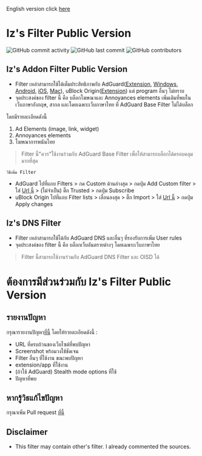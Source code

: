 English version click [here](https://github.com/Iz-zzzzz/IzFilter-Public/blob/main/README_Eng.md)
# Iz's Filter Public Version

<img alt="GitHub commit activity" src="https://img.shields.io/github/commit-activity/m/Iz-zzzzz/IzFilter-Public"> <img alt="GitHub last commit" src="https://img.shields.io/github/last-commit/Iz-zzzzz/IzFilter-Public"> <img alt="GitHub contributors" src="https://img.shields.io/github/contributors/Iz-zzzzz/IzFilter-Public">

## Iz's Addon Filter Public Version
- Filter เหล่าสามารถใช้ได้เต็มประสิทธิภาพกับ AdGuard([Extension](https://chrome.google.com/webstore/detail/adguard-adblocker/bgnkhhnnamicmpeenaelnjfhikgbkllg), [Windows](https://adguard.com/en/adguard-windows/overview.html), [Android](https://adguard.com/en/adguard-android/overview.html), [iOS](https://apps.apple.com/us/app/adguard-adblock-privacy/id1047223162), [Mac](https://adguard.com/en/adguard-mac/overview.html)), uBlock Origin([Extension](https://chrome.google.com/webstore/detail/ublock-origin/cjpalhdlnbpafiamejdnhcphjbkeiagm?hl=th)) แต่ program อื่นๆ ไม่ทราบ
- จุดประสงค์ของ filter นี้ คือ บล็อกโฆษณาและ Annoyances elements เพิ่มเติมที่พบในเว็บภาษาอังกฤษ, สากล และโดยเฉพาะเว็บภาษาไทย ที่ AdGuard Base Filter ไม่ได้บล็อก

โดยมีรายละเอียดดังนี้
1. Ad Elements (image, link, widget)
2. Annoyances elements
3. โฆษณาการพนันไทย
> Filter นี้"ควร"ใช้งานร่วมกับ AdGuard Base Filter เพื่อให้สามารถบล็อกได้ครอบคลุมมากที่สุด

`วิธีเพิ่ม Filter`
- AdGuard ไปที่แถบ Filters > กด Custom ด้านล่างสุด > กดปุ่ม Add Custom filter > ใส่ [Url นี้](https://raw.githubusercontent.com/Iz-zzzzz/IzFilter-Public/main/Iz's%20Addon%20Filter%20Public%20Github.txt) > (ไม่จำเป็น) ติ๊ก Trusted > กดปุ่ม Subscribe
- uBlock Origin ไปที่แถบ Filter lists > เลื่อนลงสุด > ติ๊ก Import > ใส่ [Url นี้](https://raw.githubusercontent.com/Iz-zzzzz/IzFilter-Public/main/Iz's%20Addon%20Filter%20Public%20Github.txt) > กดปุ่ม Apply changes

## Iz's DNS Filter
- Filter เหล่าสามารถใช้ได้กับ AdGuard DNS และอื่นๆ ที่รองรับการเพิ่ม User rules
- จุดประสงค์ของ filter นี้ คือ บล็อกเว็บอันตรายต่างๆ โดยเฉพาะเว็บภาษาไทย
> Filter นี้สามารถใช้งานร่วมกับ AdGuard DNS Filter และ OISD ได้

# ต้องการมีส่วนร่วมกับ Iz's Filter Public Version
## รายงานปัญหา
กรุณารายงานปัญหา[ที่นี้](https://github.com/Iz-zzzzz/IzFilter-Public/issues) โดยให้รายละเอียดดังนี้ :
- URL ที่ครบถ้วนของเว็บไซต์ที่พบปัญหา
- Screenshot พร้อมวงใช้ชัดเจน
- Filter อื่นๆ ที่ใช้งาน ขณะพบปัญหา
- extension/app ที่ใช้งาน
- (ถ้าใช้ AdGuard) Stealth mode options ที่ใช้
- ปัญหาที่พบ

## หากรู้วิธแก้ไขปัญหา
กรุณาเพิ่ม Pull request [ที่นี้](https://github.com/Iz-zzzzz/IzFilter-Public/pulls)

## Disclaimer
- This filter may contain other's filter. I already commented the sources.
